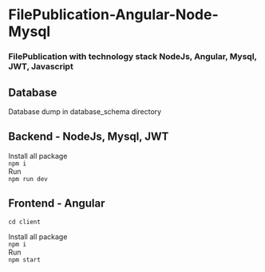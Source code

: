 # FilePublication-Angular-Node-Mysql

### FilePublication with technology stack NodeJs, Angular, Mysql, JWT, Javascript

## Database
Database dump in database_schema directory

## Backend - NodeJs, Mysql, JWT
Install all package   
`npm i`  
Run  
`npm run dev`

## Frontend - Angular

`cd client`

Install all package  
`npm i`  
Run  
`npm start`
